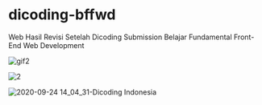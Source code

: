 # dicoding-bffwd
Web Hasil Revisi Setelah Dicoding Submission Belajar Fundamental Front-End Web Development

![gif2](https://user-images.githubusercontent.com/71815621/94134854-cad42a00-fe8c-11ea-81a6-25b4bd6d728e.gif)

![2](https://user-images.githubusercontent.com/71815621/94133713-39b08380-fe8b-11ea-9c5f-d94e2b9b6d43.png)

![2020-09-24 14_04_31-Dicoding Indonesia](https://user-images.githubusercontent.com/71815621/94130889-71b5c780-fe87-11ea-8b1c-1ded6b4de3fc.png)

